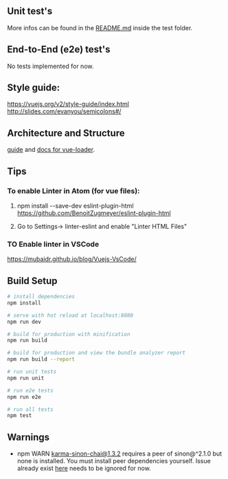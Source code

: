 ## Unit test's
More infos can be found in the [README.md](test/unit/README.md) inside the test folder.

## End-to-End (e2e) test's
No tests implemented for now.

## Style guide:
https://vuejs.org/v2/style-guide/index.html
http://slides.com/evanyou/semicolons#/

## Architecture and Structure
[guide](http://vuejs-templates.github.io/webpack/) and
[docs for vue-loader](http://vuejs.github.io/vue-loader).

## Tips
### To enable Linter in Atom (for vue files):

1. npm install --save-dev eslint-plugin-html
https://github.com/BenoitZugmeyer/eslint-plugin-html

2. Go to Settings-> linter-eslint and enable "Linter HTML Files"

### TO Enable linter in VSCode
https://mubaidr.github.io/blog/Vuejs-VsCode/

## Build Setup

``` bash
# install dependencies
npm install

# serve with hot reload at localhost:8080
npm run dev

# build for production with minification
npm run build

# build for production and view the bundle analyzer report
npm run build --report

# run unit tests
npm run unit

# run e2e tests
npm run e2e

# run all tests
npm test
```
## Warnings
- npm WARN karma-sinon-chai@1.3.2 requires a peer of sinon@^2.1.0 but none is installed. You must install peer dependencies yourself. Issue already exist [here](https://github.com/vuejs-templates/webpack/issues/959) needs to be ignored for now.
